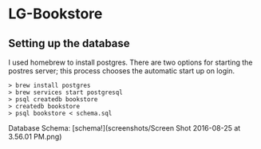 # LG-Bookstore

## Setting up the database
I used homebrew to install postgres.  There are two options for starting the postres server; this process chooses the automatic start up on login.

```
> brew install postgres
> brew services start postgresql
> psql createdb bookstore
> createdb bookstore
> psql bookstore < schema.sql
```

Database Schema:
[schema!](screenshots/Screen Shot 2016-08-25 at 3.56.01 PM.png)
